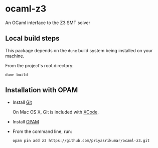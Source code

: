ocaml-z3
==============

An OCaml interface to the Z3 SMT solver

Local build steps
---------------------

This package depends on the ```dune``` build system being installed on your machine.

From the project's root directory:
  ```
  dune build
  ```


Installation with OPAM
----------------------

- Install [Git](https://git-scm.com/downloads)

  On Mac OS X, Git is included with [XCode](https://developer.apple.com/xcode/).

- Install [OPAM](https://opam.ocaml.org/doc/Install.html)

- From the command line, run:

  ```
  opam pin add z3 https://github.com/priyasrikumar/ocaml-z3.git
  ```
